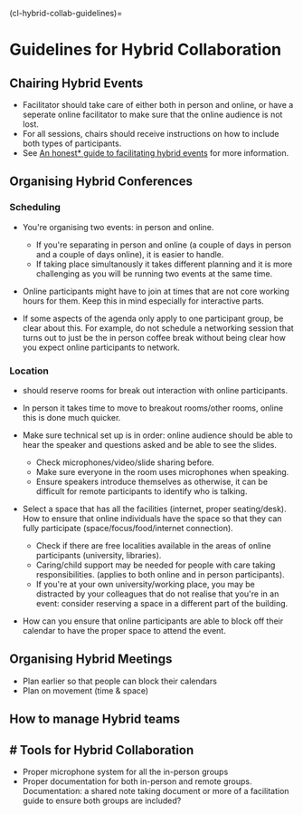 (cl-hybrid-collab-guidelines)=
# Guidelines for Hybrid Collaboration

## Chairing Hybrid Events
- Facilitator should take care of either both in person and online, or have a seperate online facilitator to make sure that the online audience is not lost.
- For all sessions, chairs should receive instructions on how to include both types of participants.
- See [An honest* guide to facilitating hybrid events](https://www.sessionlab.com/blog/hybrid-events-guide) for more information.

## Organising Hybrid Conferences

### Scheduling

- You're organising two events: in person and online. 
    - If you're separating in person and online (a couple of days in person and a couple of days online), it is easier to handle.
    - If taking place simultanously it takes different planning and it is more challenging as you will be running two events at the same time. 

- Online participants might have to join at times that are not core working hours for them. Keep this in mind especially for interactive parts.
- If some aspects of the agenda only apply to one participant group, be clear about this. For example, do not schedule a networking session that turns out to just be the in person coffee break without being clear how you expect online participants to network. 

### Location

- should reserve rooms for break out interaction with online participants.
- In person it takes time to move to breakout rooms/other rooms, online this is done much quicker.
- Make sure technical set up is in order: online audience should be able to hear the speaker and questions asked and be able to see the slides. 
    - Check microphones/video/slide sharing before.
    - Make sure everyone in the room uses microphones when speaking.
    - Ensure speakers introduce themselves as otherwise, it can be difficult for remote participants to identify who is talking.
- Select a space that has all the facilities (internet, proper seating/desk). How to ensure that online individuals have the space so that they can fully participate (space/focus/food/internet connection).
    - Check if there are free localities available in the areas of online participants (university, libraries).
    - Caring/child support may be needed for people with care taking responsibilities. (applies to both online and in person participants).
    - If you're at your own university/working place, you may be distracted by your colleagues that do not realise that you're in an event: consider reserving a space in a different part of the building. 
    
- How can you ensure that online participants are able to block off their calendar to have the proper space to attend the event.

## Organising Hybrid Meetings

- Plan earlier so that people can block their calendars
- Plan on movement (time & space)

## How to manage Hybrid teams

## # Tools for Hybrid Collaboration

- Proper microphone system for all the in-person groups
- Proper documentation for both in-person and remote groups. Documentation: a shared note taking document or more of a facilitation guide to ensure both groups are included?
